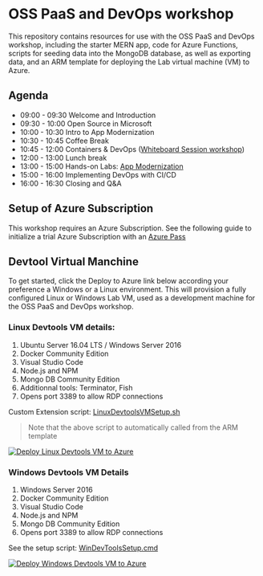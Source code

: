 # OSS PaaS and DevOps workshop

This repository contains resources for use with the OSS PaaS and DevOps workshop, including the starter MERN app, code for Azure Functions, scripts for seeding data into the MongoDB database, as well as exporting data, and an ARM template for deploying the Lab virtual machine (VM) to Azure.


## Agenda
* 09:00 - 09:30   Welcome and Introduction
* 09:30 - 10:00   Open Source in Microsoft
* 10:00 - 10:30   Intro to App Modernization
* 10:30 - 10:45   Coffee Break
* 10:45 - 12:00   Containers & DevOps ([Whiteboard Session workshop](https://github.com/fxkim/MCW-OSS-PaaS-and-DevOps/tree/master/Whiteboard%20Design%20Session))
* 12:00 - 13:00   Lunch break
* 13:00 - 15:00   Hands-on Labs: [App Modernization](https://github.com/fxkim/MCW-OSS-PaaS-and-DevOps/tree/master/Hands-on%20Lab)
* 15:00 - 16:00   Implementing DevOps with CI/CD
* 16:00 - 16:30   Closing and Q&A

## Setup of Azure Subscription

This workshop requires an Azure Subscription. See the following guide to initialize a trial Azure Subscription with an [Azure Pass](https://github.com/fxkim/MCW-OSS-PaaS-and-DevOps/blob/master/DevtoolsVMs/How%20to%20activate%20an%20Azure%20Pass%20Vouchers.pdf)

## Devtool Virtual Manchine

To get started, click the Deploy to Azure link below according your preference a Windows or a Linux environment. This will provision a fully configured Linux or Windows Lab VM, used as a development machine for the OSS PaaS and DevOps workshop.

### Linux Devtools VM details:
1. Ubuntu Server 16.04 LTS / Windows Server 2016
2. Docker Community Edition
3. Visual Studio Code
4. Node.js and NPM
5. Mongo DB Community Edition
6. Additionnal tools: Terminator, Fish
7. Opens port 3389 to allow RDP connections

Custom Extension script: [LinuxDevtoolsVMSetup.sh](https://raw.githubusercontent.com/fxkim/MCW-OSS-PaaS-and-DevOps/master/DevtoolsVMs/LinuxDevtoolsVMSetup.sh)

> Note that the above script to automatically called from the ARM template


[![Deploy Linux Devtools VM to Azure](http://azuredeploy.net/deploybutton.png)](https://portal.azure.com/#create/Microsoft.Template/uri/https%3A%2F%2Fraw.githubusercontent.com%2Ffxkim%2FMCW-OSS-PaaS-and-DevOps%2Fmaster%2FDevtoolsVMs%2Fazure-deploy.json)


### Windows Devtools VM Details

1. Windows Server 2016
2. Docker Community Edition
3. Visual Studio Code
4. Node.js and NPM
5. Mongo DB Community Edition
6. Opens port 3389 to allow RDP connections

See the setup script: [WinDevToolsSetup.cmd](https://raw.githubusercontent.com/fxkim/MCW-OSS-PaaS-and-DevOps/master/DevtoolsVMs/WinDevToolsSetup.cmd)

[![Deploy Windows Devtools VM to Azure](http://azuredeploy.net/deploybutton.png)](https://portal.azure.com/#create/Microsoft.Template/uri/https%3A%2F%2Fraw.githubusercontent.com%2Ffxkim%2FMCW-OSS-PaaS-and-DevOps%2Fmaster%2FDevtoolsVMs%2Fazure-deploy.json)

